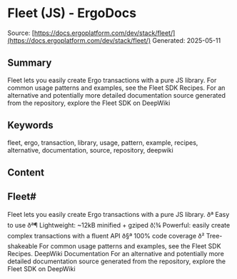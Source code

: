 # Fleet (JS) - ErgoDocs
Source: [https://docs.ergoplatform.com/dev/stack/fleet/](https://docs.ergoplatform.com/dev/stack/fleet/)
Generated: 2025-05-11

## Summary
Fleet lets you easily create Ergo transactions with a pure JS library. For common usage patterns and examples, see the Fleet SDK Recipes. For an alternative and potentially more detailed documentation source generated from the repository, explore the Fleet SDK on DeepWiki

## Keywords
fleet, ergo, transaction, library, usage, pattern, example, recipes, alternative, documentation, source, repository, deepwiki

## Content
## Fleet#
Fleet lets you easily create Ergo transactions with a pure JS library.
ðª Easy to use
ðª¶ Lightweight: ~12kB minified + gziped
ð¦¾ Powerful: easily create complex transactions with a fluent API
ð§ª 100% code coverage
ð² Tree-shakeable
For common usage patterns and examples, see the Fleet SDK Recipes.
DeepWiki Documentation
For an alternative and potentially more detailed documentation source generated from the repository, explore the Fleet SDK on DeepWiki
